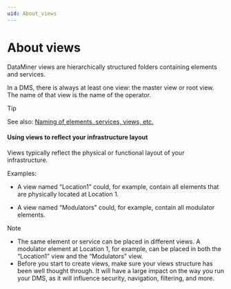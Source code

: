 ```yaml
---
uid: About_views
---
```


# About views

DataMiner views are hierarchically structured folders containing elements and services.

In a DMS, there is always at least one view: the master view or root view. The name of that view is the name of the operator.

> [!TIP]
> See also:
> [Naming of elements, services, views, etc.](../../part_7/NamingConventions/NamingConventions.md#naming-of-elements-services-views-etc)

#### Using views to reflect your infrastructure layout

Views typically reflect the physical or functional layout of your infrastructure.

Examples:

- A view named “Location1” could, for example, contain all elements that are physically located at Location 1.

- A view named “Modulators” could, for example, contain all modulator elements.

> [!NOTE]
> - The same element or service can be placed in different views. A modulator element at Location 1, for example, can be placed in both the “Location1” view and the “Modulators” view.
> - Before you start to create views, make sure your views structure has been well thought through. It will have a large impact on the way you run your DMS, as it will influence security, navigation, filtering, and more.
>

